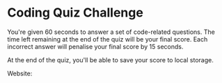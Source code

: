 # Coding Quiz Challenge

You're given 60 seconds to answer a set of code-related questions. The time left remaining at the end of the quiz will be your final score. Each incorrect answer will penalise your final score by 15 seconds.

At the end of the quiz, you'll be able to save your score to local storage. 

Website: 
